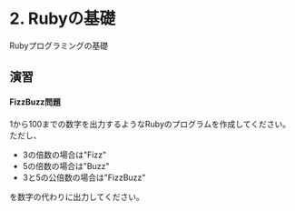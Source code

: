 # 2. Rubyの基礎

Rubyプログラミングの基礎



## 演習

#### FizzBuzz問題
1から100までの数字を出力するようなRubyのプログラムを作成してください。<br>
ただし、
* 3の倍数の場合は"Fizz"
* 5の倍数の場合は"Buzz"
* 3と5の公倍数の場合は"FizzBuzz"

を数字の代わりに出力してください。
